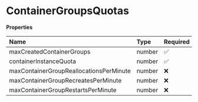 # ContainerGroupsQuotas

**Properties**

| Name                                    | Type   | Required | Description |
| :-------------------------------------- | :----- | :------- | :---------- |
| maxCreatedContainerGroups               | number | ✅       |             |
| containerInstanceQuota                  | number | ✅       |             |
| maxContainerGroupReallocationsPerMinute | number | ❌       |             |
| maxContainerGroupRecreatesPerMinute     | number | ❌       |             |
| maxContainerGroupRestartsPerMinute      | number | ❌       |             |
